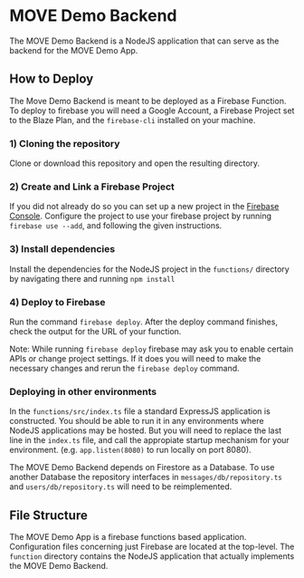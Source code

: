 # MOVE Demo Backend
The MOVE Demo Backend is a NodeJS application that can serve as the backend for the MOVE Demo App.

## How to Deploy
The Move Demo Backend is meant to be deployed as a Firebase Function.
To deploy to firebase you will need a Google Account, a Firebase Project set to the Blaze Plan, and the `firebase-cli` installed on your machine.

### 1) Cloning the repository
Clone or download this repository and open the resulting directory.
### 2) Create and Link a Firebase Project
If you did not already do so you can set up a new project in the [Firebase Console](https://console.firebase.google.com/).
Configure the project to use your firebase project by running `firebase use --add`, and following the given instructions.
### 3) Install dependencies
Install the dependencies for the NodeJS project in the `functions/` directory by navigating there and running `npm install`
### 4) Deploy to Firebase
Run the command `firebase deploy`.
After the deploy command finishes, check the output for the URL of your function.

Note: While running `firebase deploy` firebase may ask you to enable certain APIs or change project settings. If it does you will need to make the necessary changes and rerun the `firebase deploy` command.

### Deploying in other environments
In the `functions/src/index.ts` file a standard ExpressJS application is constructed. 
You should be able to run it in any environments where NodeJS applications may be hosted. 
But you will need to replace the last line in the `index.ts` file, and call the appropiate startup mechanism 
for your environment. (e.g. `app.listen(8080)` to run locally on port 8080).

The MOVE Demo Backend depends on Firestore as a Database. 
To use another Database the repository interfaces in `messages/db/repository.ts` and `users/db/repository.ts` will need to be reimplemented.

## File Structure
The MOVE Demo App is a firebase functions based application.
Configuration files concerning just Firebase are located at the top-level.
The `function` directory contains the NodeJS application that actually implements the MOVE Demo Backend.

